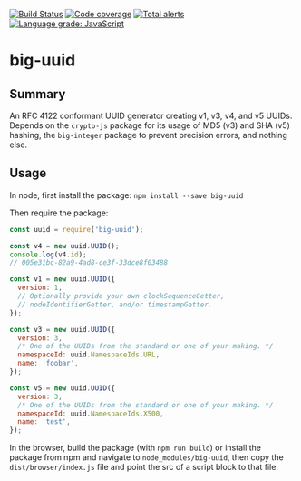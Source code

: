 [![Build Status](https://travis-ci.org/furkleindustries/big-uuid.svg?branch=master)](https://travis-ci.org/furkleindustries/big-uuid)
[![Code coverage](https://codecov.io/gh/furkleindustries/big-uuid/branch/master/graph/badge.svg)](https://codecov.io/gh/furkleindustries/big-uuid/)
[![Total alerts](https://img.shields.io/lgtm/alerts/g/furkleindustries/big-uuid.svg?logo=lgtm&logoWidth=18)](https://lgtm.com/projects/g/furkleindustries/big-uuid/alerts/)
[![Language grade: JavaScript](https://img.shields.io/lgtm/grade/javascript/g/furkleindustries/big-uuid.svg?logo=lgtm&logoWidth=18)](https://lgtm.com/projects/g/furkleindustries/big-uuid/context:javascript)

# big-uuid

## Summary

An RFC 4122 conformant UUID generator creating v1, v3, v4, and v5 UUIDs. Depends on the `crypto-js` package for its usage of MD5 (v3) and SHA (v5) hashing, the `big-integer` package to prevent precision errors, and nothing else.

## Usage

In node, first install the package:
`npm install --save big-uuid`

Then require the package:

```javascript
const uuid = require('big-uuid');

const v4 = new uuid.UUID();
console.log(v4.id);
// 005e31bc-82a9-4ad8-ce3f-33dce8f03488

const v1 = new uuid.UUID({
  version: 1,
  // Optionally provide your own clockSequenceGetter,
  // nodeIdentifierGetter, and/or timestampGetter.
});

const v3 = new uuid.UUID({
  version: 3,
  /* One of the UUIDs from the standard or one of your making. */
  namespaceId: uuid.NamespaceIds.URL,
  name: 'foobar',
});

const v5 = new uuid.UUID({
  version: 3,
  /* One of the UUIDs from the standard or one of your making. */
  namespaceId: uuid.NamespaceIds.X500,
  name: 'test',
});
```

In the browser, build the package (with `npm run build`) or install the package from npm and navigate to `node_modules/big-uuid`, then copy the `dist/browser/index.js` file and point the src of a script block to that file.